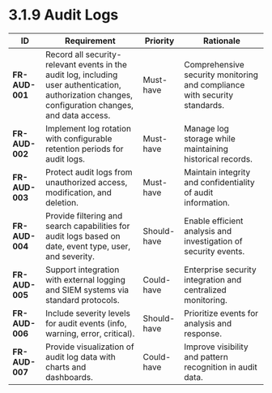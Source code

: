 # 3.1.9 Audit Logs

| ID             | Requirement                                                                                            | Priority    | Rationale                                       |
|----------------|--------------------------------------------------------------------------------------------------------|-------------|-------------------------------------------------|
| <a id="frAud001">**FR-AUD-001**</a> | Record all security-relevant events in the audit log, including user authentication, authorization changes, configuration changes, and data access. | Must-have   | Comprehensive security monitoring and compliance with security standards. |
| <a id="frAud002">**FR-AUD-002**</a> | Implement log rotation with configurable retention periods for audit logs.         | Must-have   | Manage log storage while maintaining historical records. |
| <a id="frAud003">**FR-AUD-003**</a> | Protect audit logs from unauthorized access, modification, and deletion.           | Must-have   | Maintain integrity and confidentiality of audit information. |
| <a id="frAud004">**FR-AUD-004**</a> | Provide filtering and search capabilities for audit logs based on date, event type, user, and severity. | Should-have | Enable efficient analysis and investigation of security events. |
| <a id="frAud005">**FR-AUD-005**</a> | Support integration with external logging and SIEM systems via standard protocols. | Could-have  | Enterprise security integration and centralized monitoring. |
| <a id="frAud006">**FR-AUD-006**</a> | Include severity levels for audit events (info, warning, error, critical).        | Should-have | Prioritize events for analysis and response. |
| <a id="frAud007">**FR-AUD-007**</a> | Provide visualization of audit log data with charts and dashboards.               | Could-have  | Improve visibility and pattern recognition in audit data. |